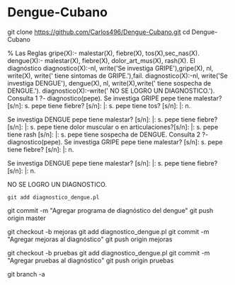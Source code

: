 # Dengue-Cubano

   git clone https://github.com/Carlos496/Dengue-Cubano.git
   cd Dengue-Cubano 
   
% Las Reglas
gripe(X):- malestar(X), fiebre(X), tos(X),sec_nas(X).
dengue(X):- malestar(X), fiebre(X), dolor_art_mus(X), rash(X).
El diagnóstico 
diagnostico(X):-nl, write('Se investiga GRIPE'),gripe(X),
             nl, write(X), write(' tiene sintomas de GRIPE.'),fail.
diagnostico(X):-nl, write('Se investiga DENGUE'), dengue(X),
             nl, write(X),write(' tiene sospecha de DENGUE.').
diagnostico(X):-write(' NO SE LOGRO UN DIAGNOSTICO.').
Consulta 1
?- diagnostico(pepe).
Se investiga GRIPE
pepe tiene malestar? [s/n]: s.
pepe tiene fiebre? [s/n]: |: s.
pepe tiene tos? [s/n]: |: n.

Se investiga DENGUE
pepe tiene malestar? [s/n]: |: s.
pepe tiene fiebre? [s/n]: |: s.
pepe tiene dolor muscular o en articulaciones?[s/n]: |: s.
pepe tiene rash [s/n]: |: s.
pepe tiene sospecha de DENGUE.
Consulta 2
?- diagnostico(pepe).
Se investiga GRIPE
pepe tiene malestar? [s/n]: s.
pepe tiene fiebre? [s/n]: |: n.

Se investiga DENGUE
pepe tiene malestar? [s/n]: |: s.
pepe tiene fiebre? [s/n]: |: n.
 
NO SE LOGRO UN DIAGNOSTICO.

    git add diagnostico_dengue.pl
git commit -m "Agregar programa de diagnóstico del dengue"
git push origin master

git checkout -b mejoras
git add diagnostico_dengue.pl
git commit -m "Agregar mejoras al diagnóstico"
git push origin mejoras

git checkout -b pruebas 
git add diagnostico_dengue.pl
git commit -m "Agregar pruebas al diagnóstico"
git push origin pruebas

git branch -a



